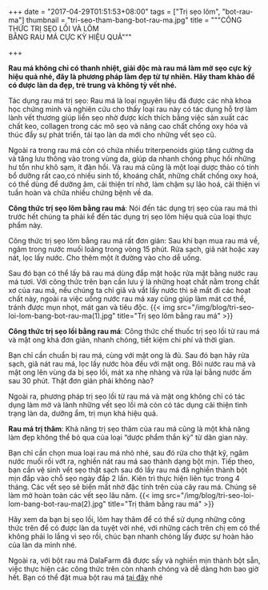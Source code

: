 +++
date = "2017-04-29T01:51:53+08:00"
tags = ["Trị sẹo lõm", "bot-rau-ma"]
thumbnail = "tri-seo-tham-bang-bot-rau-ma.jpg"
title = """CÔNG THỨC TRỊ SẸO LỒI VÀ LÕM   
BẰNG RAU MÁ CỰC KỲ HIỆU QUẢ"""

+++
 
 **Rau má không chỉ có thanh nhiệt, giải độc mà rau má làm mờ sẹo cực kỳ hiệu quả nhé, đây là phương pháp làm đẹp từ tự nhiên. Hãy tham khảo để có được làn da đẹp, trẻ trung và không tỳ vết nhé.**<!--more-->

Tác dụng rau má trị sẹo: Rau má là loại nguyên liệu đã được các nhà khoa học chứng minh và nghiên cứu cho thấy loại rau này có tác dụng hỗ trợ làm lành vết thương giúp liền sẹo nhờ được kích thích bằng việc sản xuất các chất keo, collagen trong các mô sẹo và nâng cao chất chống oxy hóa và thúc đẩy sự phát triển, tái tạo làn da mới cho những vết sẹo cũ.

Ngoài ra trong rau má còn có chứa nhiều triterpenoids giúp tăng cường da và tăng lưu thông vào trong vùng da, giúp da nhanh chóng phục hồi những hư tổn như khô sạm, ít đàn hồi. Và rau má cũng là một loại dược thảo có tính bổ dưỡng rất cao,có nhiều sinh tố, khoáng chất, những chất chống oxy hoá, có thể dùng để dưỡng âm, cải thiện trí nhớ, làm chậm sự lão hoá, cải thiện vi tuần hoàn và chữa nhiều chứng bệnh về da.

**Công thức trị sẹo lõm bằng rau má**: Nói đến tác dụng trị sẹo của rau má thì trước hết chúng ta phải kể đến tác dụng trị sẹo lõm hiệu quả của loại thực phẩm này. 

Công thức trị sẹo lõm bằng rau má rất đơn giản: 
Sau khi bạn mua rau má về, ngâm trong nước muối loãng trong vòng 15 phút. Rửa sạch, giã nát hoặc xay nát, lọc lấy nước. Cho thêm một ít đường vào cho dễ uống. 

Sau đó bạn có thể lấy bã rau má dùng đắp mặt hoặc rửa mặt bằng nước rau má tươi. Với công thức trên bạn cần lưu ý là những hoạt chất nằm trong chất xơ của rau má, nếu chúng ta chỉ giã và vắt lấy nước thì sẽ mất đi các hoạt chất này, ngoài ra việc uống nước rau má xay cũng giúp làm mát cơ thể, tránh được mụn nhọt, mát gan và tiêu độc.
{{< img src="/img/blog/tri-seo-loi-lom-bang-bot-rau-ma(1).jpg" title="Trị sẹo lõm bằng rau má" >}}

**Công thức trị sẹo lồi bằng rau má**: Công thức chế thuốc trị sẹo lồi từ rau má và mật ong khá đơn giản, nhanh chóng, tiết kiệm chi phí và thời gian. 

Bạn chỉ cần chuẩn bị rau má, cùng với mật ong là đủ. Sau đó bạn hãy rửa sạch, giã nát rau má, lọc lấy nước hòa đều với mật ong. Bôi nước rau má và mật ong lên vùng da bị sẹo lồi, mát xa nhẹ nhàng và rửa lại bằng nước ấm sau 30 phút. Thật đơn giản phải không nào? 

Ngoài ra, phương pháp trị sẹo lồi từ rau má và mật ong không chỉ có tác dụng làm mờ và lành những vết sẹo lồi mà còn có tác dụng cải thiện tình trạng làn da, dưỡng ẩm, trị mụn khá hiệu quả.

**Rau má trị thâm**: Khả năng trị sẹo thâm của rau má cũng là một khả năng làm đẹp không thể bỏ qua của loại “dược phẩm thần kỳ” từ dân gian này. 

Bạn chỉ cần chọn mua loại rau má nhỏ nhé, sau đó rửa cho thật kỹ, ngâm nước muối rồi vớt ra, nghiền nát rau má sao thành dạng bột mịn. Tiếp theo, bạn cần vệ sinh vết sẹo thật sạch sau đó lấy rau má đã nghiền thành bột mịn đắp vào chỗ sẹo ngày đắp 2 lần. Kiên trì thực hiện liên tục trong 4 tháng. Các vết sẹo sẽ biến mất nhờ đặc tính trên của cây rau má. Chúng sẽ làm mờ hoàn toàn các vết sẹo lâu năm.
{{< img src="/img/blog/tri-seo-loi-lom-bang-bot-rau-ma(2).jpg" title="Trị thâm bằng rau má" >}}


Hãy xem da bạn bị sẹo lồi, lõm hay thâm để có thể sử dụng những công thức trên để có được làn da tuyệt vời nhé, với những cách trên chị em có thể không phải lo lắng vì sẹo rồi, chúc bạn nhanh chóng lấy được sự hoàn hảo của làn da mình nhé.

Ngoài ra, với bột rau má DalaFarm đã được sấy và nghiền mịn thành bột sẵn, việc thực hiện các công thức trên còn nhanh chóng và dễ dàng hơn bao giờ hết. Bạn có thể đặt mua bột rau má [tại đây](/san-pham/bot-rau-ma-100g/) nhé
